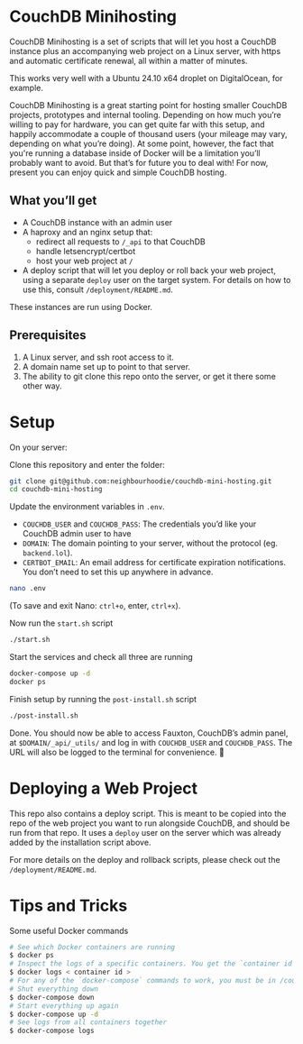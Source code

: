 # CouchDB Minihosting

CouchDB Minihosting is a set of scripts that will let you host a CouchDB instance plus an accompanying web project on a Linux server, with https and automatic certificate renewal, all within a matter of minutes.

This works very well with a Ubuntu 24.10 x64 droplet on DigitalOcean, for example.

CouchDB Minihosting is a great starting point for hosting smaller CouchDB projects, prototypes and internal tooling. Depending on how much you’re willing to pay for hardware, you can get quite far with this setup, and happily accommodate a couple of thousand users (your mileage may vary, depending on what you’re doing). At some point, however, the fact that you're running a database inside of Docker will be a limitation you’ll probably want to avoid. But that’s for future you to deal with! For now, present you can enjoy quick and simple CouchDB hosting.

## What you’ll get

- A CouchDB instance with an admin user
- A haproxy and an nginx setup that:
  - redirect all requests to `/_api` to that CouchDB
  - handle letsencrypt/certbot
  - host your web project at `/`
- A deploy script that will let you deploy or roll back your web project, using a separate `deploy` user on the target system. For details on how to use this, consult `/deployment/README.md`.

These instances are run using Docker.

## Prerequisites

1. A Linux server, and ssh root access to it.
2. A domain name set up to point to that server.
3. The ability to git clone this repo onto the server, or get it there some other way.

# Setup

On your server:

Clone this repository and enter the folder:
```sh
git clone git@github.com:neighbourhoodie/couchdb-mini-hosting.git
cd couchdb-mini-hosting
```

Update the environment variables in `.env`.

- `COUCHDB_USER` and `COUCHDB_PASS`: The credentials you’d like your CouchDB admin user to have
- `DOMAIN`: The domain pointing to your server, without the protocol (eg. `backend.lol`).
- `CERTBOT_EMAIL`: An email address for certificate expiration notifications. You don’t need to set this up anywhere in advance.

```sh
nano .env
```
(To save and exit Nano: `ctrl+o`, enter, `ctrl+x`).

Now run the `start.sh` script
```sh
./start.sh
```

Start the services and check all three are running
```sh
docker-compose up -d
docker ps
```

Finish setup by running the `post-install.sh` script
```sh
./post-install.sh
```

Done. You should now be able to access Fauxton, CouchDB’s admin panel, at `$DOMAIN/_api/_utils/` and log in with `COUCHDB_USER` and `COUCHDB_PASS`. The URL will also be logged to the terminal for convenience. 🎊

# Deploying a Web Project

This repo also contains a deploy script. This is meant to be copied into the repo of the web project you want to run alongside CouchDB, and should be run from that repo. It uses a `deploy` user on the server which was already added by the installation script above.

For more details on the deploy and rollback scripts, please check out the `/deployment/README.md`.

# Tips and Tricks

Some useful Docker commands

```sh
# See which Docker containers are running
$ docker ps
# Inspect the logs of a specific containers. You get the `container id` from `docker ps`
$ docker logs < container id >
# For any of the `docker-compose` commands to work, you must be in /couchdb-mini-hosting
# Shut everything down 
$ docker-compose down
# Start everything up again
$ docker-compose up -d
# See logs from all containers together
$ docker-compose logs
```
